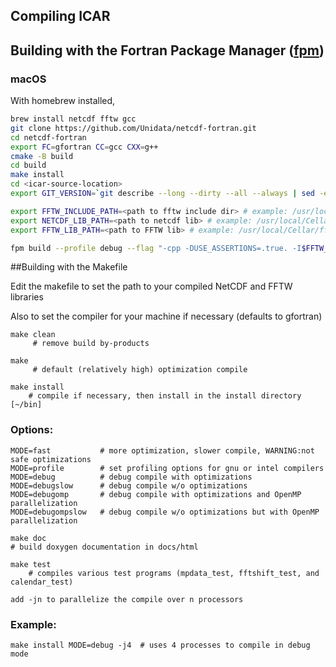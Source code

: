 ## Compiling ICAR

## Building with the Fortran Package Manager ([fpm])

### macOS
With homebrew installed,
```zsh
brew install netcdf fftw gcc
git clone https://github.com/Unidata/netcdf-fortran.git
cd netcdf-fortran
export FC=gfortran CC=gcc CXX=g++
cmake -B build
cd build
make install
cd <icar-source-location>
export GIT_VERSION=`git describe --long --dirty --all --always | sed -e's/heads\///'`

export FFTW_INCLUDE_PATH=<path to fftw include dir> # example: /usr/local/Cellar/fftw/3.3.9_1/include/
export NETCDF_LIB_PATH=<path to netcdf lib> # example: /usr/local/Cellar/netcdf/4.8.0_1/lib/
export FFTW_LIB_PATH=<path to FFTW lib> # example: /usr/local/Cellar/fftw/3.3.9_1/lib"

fpm build --profile debug --flag "-cpp -DUSE_ASSERTIONS=.true. -I$FFTW_INCLUDE_PATH -fallow-argument-mismatch -ffree-line-length-none -DVERSION=\\\"$GIT_VERSION\\\" -L$NETCDF_LIB_PATH -L$FFTW_LIB_PATH"
```

##Building with the Makefile

Edit the makefile to set the path to your compiled NetCDF and FFTW libraries

Also to set the compiler for your machine if necessary (defaults to gfortran)

    make clean
         # remove build by-products

    make
         # default (relatively high) optimization compile

    make install
        # compile if necessary, then install in the install directory [~/bin]

### Options:
    MODE=fast           # more optimization, slower compile, WARNING:not safe optimizations
    MODE=profile        # set profiling options for gnu or intel compilers
    MODE=debug          # debug compile with optimizations
    MODE=debugslow      # debug compile w/o optimizations
    MODE=debugomp       # debug compile with optimizations and OpenMP parallelization
    MODE=debugompslow   # debug compile w/o optimizations but with OpenMP parallelization

    make doc
    # build doxygen documentation in docs/html

    make test
        # compiles various test programs (mpdata_test, fftshift_test, and calendar_test)

    add -jn to parallelize the compile over n processors

### Example:
    make install MODE=debug -j4  # uses 4 processes to compile in debug mode

[fpm]:  https://github.com/fortran-lang/fpm
